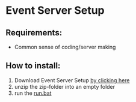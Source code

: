# Event Server Setup

## Requirements:
  - Common sense of coding/server making

## How to install:
1. Download Event Server Setup [by clicking here](https://google.com)
2. unzip the zip-folder into an empty folder
3. run the [run.bat](./Event-Servet-Setup.md#how-to-install)
